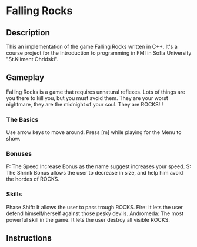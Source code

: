 # Falling Rocks

## Description
 This an implementation of the game Falling Rocks written in C++. It's a course project for the Introduction to programming in FMI in Sofia University "St.Kliment Ohridski".

## Gameplay 
Falling Rocks is a game that requires unnatural reflexes. Lots of things are you there to kill you, but you must avoid them. They are your worst nightmare, they are the midnight of your soul. They are ROCKS!!!

### The Basics
Use arrow keys to move around. Press [m] while playing for the Menu to show.

### Bonuses
F: The Speed Increase Bonus as the name suggest increases your speed.
S: The Shrink Bonus allows the user to decrease in size, and help him avoid the hordes of ROCKS.

### Skills
Phase Shift: It allows the user to pass trough ROCKS.
Fire: It lets the user defend himself/herself against those pesky devils.
Andromeda: The most powerful skill in the game. It lets the user destroy all visible ROCKS.

## Instructions
